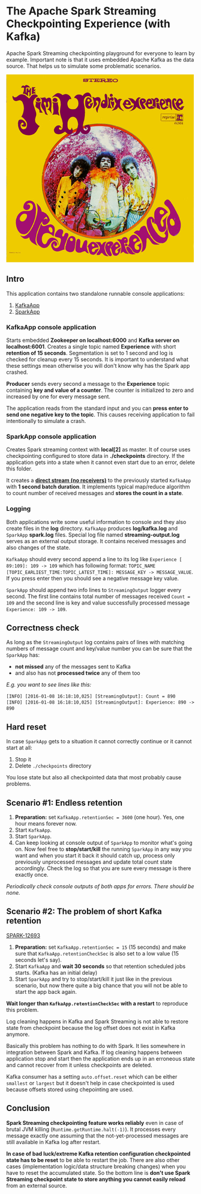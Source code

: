 # The Apache Spark Streaming Checkpointing Experience (with Kafka)
Apache Spark Streaming checkpointing playground for everyone to learn by example. Important note is that it uses
embedded Apache Kafka as the data source. That helps us to simulate some problematic scenarios.

![The Jimmy Henrix Experience](Are_You_Experienced_-_US_cover-edit.jpg?raw=true)

## Intro

This application contains two standalone runnable console applications:

1. [KafkaApp](https://github.com/pygmalios/spark-checkpoint-experience/blob/master/src/main/scala/com/pygmalios/sparkCheckpointExperience/kafka/KafkaApp.scala)
2. [SparkApp](https://github.com/pygmalios/spark-checkpoint-experience/blob/master/src/main/scala/com/pygmalios/sparkCheckpointExperience/spark/SparkApp.scala)

### KafkaApp console application

Starts embedded **Zookeeper on localhost:6000** and **Kafka server on localhost:6001**. Creates a single topic named
**Experience** with short **retention of 15 seconds**. Segmentation is set to 1 second and log is checked for cleanup
every 15 seconds. It is important to understand what these settings mean otherwise you will don't know why has the Spark
app crashed.

**Producer** sends every second a message to the **Experience** topic containing **key and value of a counter**. The
counter is initialized to zero and increased by one for every message sent.

The application reads from the standard input and you can **press enter to send one negative key to the topic**. This
causes receiving application to fail intentionally to simulate a crash.

### SparkApp console application

Creates Spark streaming context with **local[2]** as master. It of course uses checkpointing configured to store data in
**./checkpoints** directory. If the application gets into a state when it cannot even start due to an error, delete this
folder.

It creates a [**direct stream (no receivers)**](http://spark.apache.org/docs/latest/streaming-kafka-integration.html#approach-2-direct-approach-no-receivers)
to the previously started `KafkaApp` with **1 second batch duration**. It implements typical map/reduce algorithm to count
number of received messages and **stores the count in a state**.
 
### Logging

Both applications write some useful information to console and they also create files in the **log** directory.
`KafkaApp` produces **log/kafka.log** and `SparkApp` **spark.log** files. Special log file named **streaming-output.log**
serves as an external output storage. It contains received messages and also changes of the state.

`KafkaApp` should every second append a line to its log like `Experience [ 89:109]: 109 -> 109` which has following
format: `TOPIC_NAME [TOPIC_EARLIEST_TIME:TOPIC_LATEST_TIME]: MESSAGE_KEY -> MESSAGE_VALUE`. If you press enter then
you should see a negative message key value.

`SparkApp` should append two info lines to `StreamingOutput` logger every second. The first line contains total number
of messages received `Count = 109` and the second line is key and value successfully processed message
`Experience: 109 -> 109`.

## Correctness check

As long as the `StreamingOutput` log contains pairs of lines with matching numbers of message count and key/value number
you can be sure that the `SparkApp` has:
 
- **not missed** any of the messages sent to Kafka
- and also has not **processed twice** any of them too

*E.g. you want to see lines like this:*
```
[INFO] [2016-01-08 16:18:10,025] [StreamingOutput]: Count = 890
[INFO] [2016-01-08 16:18:10,025] [StreamingOutput]: Experience: 890 -> 890
```

## Hard reset

In case `SparkApp` gets to a situation it cannot correctly continue or it cannot start at all:

1. Stop it
2. Delete `./checkpoints` directory

You lose state but also all checkpointed data that most probably cause problems. 
 
## Scenario #1: Endless retention

1. **Preparation:** set `KafkaApp.retentionSec = 3600` (one hour). Yes, one hour means forever now.
2. Start `KafkaApp`.
3. Start `SparkApp`.
4. Can keep looking at console output of `SparkApp` to monitor what's going on. Now feel free to **stop/start/kill** the
   running `SparkApp` in any way you want and when you start it back it should catch up, process only previously
   unprocessed messages and update total count state accordingly. Check the log so that you are sure every message is
   there exactly once. 

*Periodically check console outputs of both apps for errors. There should be none.*

## Scenario #2: The problem of short Kafka retention

[SPARK-12693](https://issues.apache.org/jira/browse/SPARK-12693)

1. **Preparation:** set `KafkaApp.retentionSec = 15` (15 seconds) and make sure that `KafkaApp.retentionCheckSec` is
   also set to a low value (15 seconds let's say).
2. Start `KafkaApp` and **wait 30 seconds** so that retention scheduled jobs starts. (Kafka has an initial delay)
3. Start `SparkApp` and try to stop/start/kill it just like in the previous scenario, but now there quite a big chance
   that you will not be able to start the app back again.
   
**Wait longer than `KafkaApp.retentionCheckSec` with a restart** to reproduce this problem.

Log cleaning happens in Kafka and Spark Streaming is not able to restore state from checkpoint because the
log offset does not exist in Kafka anymore.

Basically this problem has nothing to do with Spark. It lies somewhere in integration between Spark and Kafka. If log
cleaning happens between application stop and start then the application ends up in an erroneous state and cannot
recover from it unless checkpoints are deleted.

Kafka consumer has a setting `auto.offset.reset` which can be either `smallest` or `largest` but it doesn't help in case
checkpointed is used because offsets stored using chepointing are used.

## Conclusion

**Spark Streaming checkpointing feature works reliably** even in case of brutal JVM killing (`Runtime.getRuntime.halt(-1)`).
It processes every message exactly one assuming that the not-yet-processed messages are still available in Kafka log after
restart.

**In case of bad luck/extreme Kafka retention configuration checkpointed state has to be reset** to be able to restart the
job. There are also other cases (implementation logic/data structure breaking changes) when you have to reset the accumulated
state. So the bottom line is **don't use Spark Streaming checkpoint state to store anything you cannot easily reload**
from an external source.